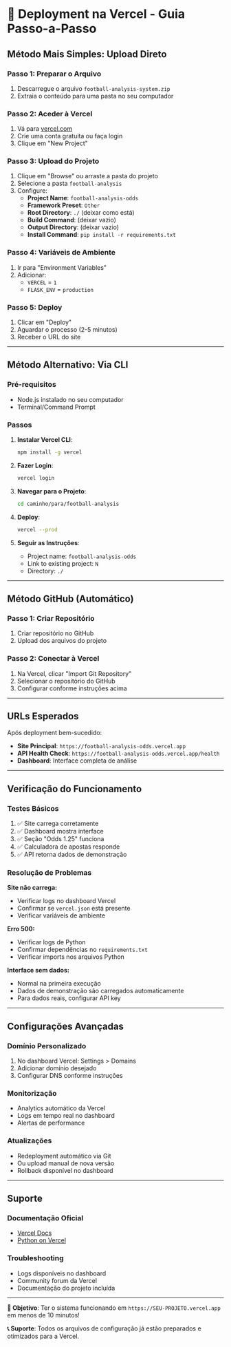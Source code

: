 # 🚀 Deployment na Vercel - Guia Passo-a-Passo

## Método Mais Simples: Upload Direto

### Passo 1: Preparar o Arquivo
1. Descarregue o arquivo `football-analysis-system.zip`
2. Extraia o conteúdo para uma pasta no seu computador

### Passo 2: Aceder à Vercel
1. Vá para [vercel.com](https://vercel.com)
2. Crie uma conta gratuita ou faça login
3. Clique em "New Project"

### Passo 3: Upload do Projeto
1. Clique em "Browse" ou arraste a pasta do projeto
2. Selecione a pasta `football-analysis`
3. Configure:
   - **Project Name**: `football-analysis-odds`
   - **Framework Preset**: `Other`
   - **Root Directory**: `./` (deixar como está)
   - **Build Command**: (deixar vazio)
   - **Output Directory**: (deixar vazio)
   - **Install Command**: `pip install -r requirements.txt`

### Passo 4: Variáveis de Ambiente
1. Ir para "Environment Variables"
2. Adicionar:
   - `VERCEL` = `1`
   - `FLASK_ENV` = `production`

### Passo 5: Deploy
1. Clicar em "Deploy"
2. Aguardar o processo (2-5 minutos)
3. Receber o URL do site

---

## Método Alternativo: Via CLI

### Pré-requisitos
- Node.js instalado no seu computador
- Terminal/Command Prompt

### Passos
1. **Instalar Vercel CLI**:
   ```bash
   npm install -g vercel
   ```

2. **Fazer Login**:
   ```bash
   vercel login
   ```

3. **Navegar para o Projeto**:
   ```bash
   cd caminho/para/football-analysis
   ```

4. **Deploy**:
   ```bash
   vercel --prod
   ```

5. **Seguir as Instruções**:
   - Project name: `football-analysis-odds`
   - Link to existing project: `N`
   - Directory: `./`

---

## Método GitHub (Automático)

### Passo 1: Criar Repositório
1. Criar repositório no GitHub
2. Upload dos arquivos do projeto

### Passo 2: Conectar à Vercel
1. Na Vercel, clicar "Import Git Repository"
2. Selecionar o repositório do GitHub
3. Configurar conforme instruções acima

---

## URLs Esperados

Após deployment bem-sucedido:
- **Site Principal**: `https://football-analysis-odds.vercel.app`
- **API Health Check**: `https://football-analysis-odds.vercel.app/health`
- **Dashboard**: Interface completa de análise

---

## Verificação do Funcionamento

### Testes Básicos
1. ✅ Site carrega corretamente
2. ✅ Dashboard mostra interface
3. ✅ Seção "Odds 1.25" funciona
4. ✅ Calculadora de apostas responde
5. ✅ API retorna dados de demonstração

### Resolução de Problemas

**Site não carrega:**
- Verificar logs no dashboard Vercel
- Confirmar se `vercel.json` está presente
- Verificar variáveis de ambiente

**Erro 500:**
- Verificar logs de Python
- Confirmar dependências no `requirements.txt`
- Verificar imports nos arquivos Python

**Interface sem dados:**
- Normal na primeira execução
- Dados de demonstração são carregados automaticamente
- Para dados reais, configurar API key

---

## Configurações Avançadas

### Domínio Personalizado
1. No dashboard Vercel: Settings > Domains
2. Adicionar domínio desejado
3. Configurar DNS conforme instruções

### Monitorização
- Analytics automático da Vercel
- Logs em tempo real no dashboard
- Alertas de performance

### Atualizações
- Redeployment automático via Git
- Ou upload manual de nova versão
- Rollback disponível no dashboard

---

## Suporte

### Documentação Oficial
- [Vercel Docs](https://vercel.com/docs)
- [Python on Vercel](https://vercel.com/docs/functions/serverless-functions/runtimes/python)

### Troubleshooting
- Logs disponíveis no dashboard
- Community forum da Vercel
- Documentação do projeto incluída

---

**🎯 Objetivo**: Ter o sistema funcionando em `https://SEU-PROJETO.vercel.app` em menos de 10 minutos!

**📞 Suporte**: Todos os arquivos de configuração já estão preparados e otimizados para a Vercel.

